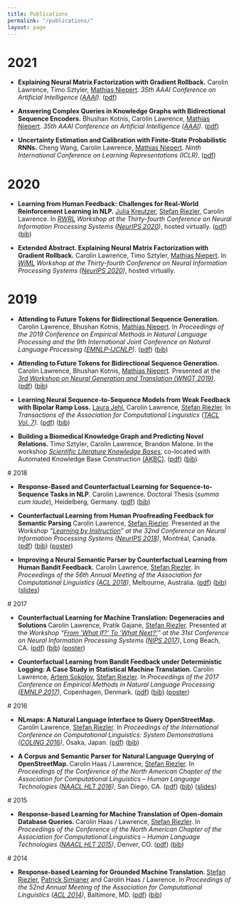 ```yaml
---
title: Publications
permalink: "/publications/"
layout: page
---
```


# 2021
<ul>  
<p><li><b>Explaining Neural Matrix Factorization with Gradient Rollback.</b> Carolin Lawrence, Timo Sztyler, <a href='http://www.matlog.net'>Mathias Niepert</a>. <i>35th AAAI Conference on Artificial Intelligence (<a href="https://aaai.org/Conferences/AAAI-21/">AAAI</a>).</i> (<a href="https://arxiv.org/abs/2010.05516">pdf</a>)</li></p>
<p><li><b>Answering Complex Queries in Knowledge Graphs with Bidirectional Sequence Encoders.</b> Bhushan Kotnis, Carolin Lawrence, <a href='http://www.matlog.net'>Mathias Niepert</a>. <i>35th AAAI Conference on Artificial Intelligence (<a href="https://aaai.org/Conferences/AAAI-21/">AAAI</a>).</i> (<a href="https://arxiv.org/abs/2004.02596">pdf</a>)</li></p>
<p><li><b>Uncertainty Estimation and Calibration with Finite-State Probabilistic RNNs.</b> Cheng Wang, Carolin Lawrence, <a href='http://www.matlog.net'>Mathias Niepert</a>. <i>Ninth International Conference on Learning Representations (ICLR)</i>. (<a href="https://arxiv.org/abs/2011.12010">pdf</a>)</li></p>
</ul>
  
# 2020
<ul>  
<p><li><b>Learning from Human Feedback: Challenges for Real-World Reinforcement Learning in NLP.</b> <a href="https://research.google/people/JuliaKreutzer/">Julia Kreutzer</a>, <a href='http://www.cl.uni-heidelberg.de/~riezler/'>Stefan Riezler</a>, Carolin Lawrence. In <i><a href="https://sites.google.com/view/neurips2020rwrl">RWRL</a> Workshop at the Thirty-fourth Conference on Neural Information Processing Systems (<a href="https://nips.cc/Conferences/2020">NeurIPS 2020</a>)</i>, hosted virtually. (<a href="https://arxiv.org/abs/2011.02511">pdf</a>) (<a href="/bib/KreutzerETAL20.txt">bib</a>)</li></p>
<p><li><b>Extended Abstract. Explaining Neural Matrix Factorization with Gradient Rollback.</b> Carolin Lawrence, Timo Sztyler, <a href='http://www.matlog.net'>Mathias Niepert</a>. In <i><a href="https://wimlworkshop.org/neurips2020/">WiML</a> Workshop at the Thirty-fourth Conference on Neural Information Processing Systems (<a href="https://nips.cc/Conferences/2020">NeurIPS 2020</a>)</i>, hosted virtually.</li></p>
</ul>

# 2019
<ul>
<p><li><b>Attending to Future Tokens for Bidirectional Sequence Generation.</b> Carolin Lawrence, Bhushan Kotnis, <a href='http://www.matlog.net'>Mathias Niepert</a>. In <i>Proceedings of the 2019 Conference on Empirical Methods in Natural Language Processing and the 9th International Joint Conference on Natural Language Processing (<a href='https://www.emnlp-ijcnlp2019.org/'>EMNLP-IJCNLP</a>)</i>. (<a href="https://www.aclweb.org/anthology/D19-1001">pdf</a>) (<a href="/bib/LawrenceETAL19.txt">bib</a>)</li></p>
<p><li><b>Attending to Future Tokens for Bidirectional Sequence Generation.</b> Carolin Lawrence, Bhushan Kotnis, <a href='http://www.matlog.net'>Mathias Niepert</a>. Presented at the <i><a href='https://sites.google.com/view/wngt19/home'>3rd Workshop on Neural Generation and Translation (WNGT 2019)</a></i>. (<a href="https://www.aclweb.org/anthology/D19-1001">pdf</a>) (<a href="/bib/LawrenceETAL19.txt">bib</a>)</li></p>
<p><li><b>Learning Neural Sequence-to-Sequence Models from Weak Feedback with Bipolar Ramp Loss.</b> <a href='https://www.cl.uni-heidelberg.de/~jehl/'>Laura Jehl</a>, Carolin Lawrence, <a href='http://www.cl.uni-heidelberg.de/~riezler/'>Stefan Riezler</a>. In <i>Transactions of the Association for Computational Linguistics (<a href='https://www.transacl.org/ojs/index.php/tacl/issue/view/15'>TACL Vol. 7</a>)</i>. (<a href="https://www.mitpressjournals.org/doi/pdf/10.1162/tacl_a_00265">pdf</a>) (<a href="/bib/JehlETAL19.txt">bib</a>)</li></p>
<p><li><b>Building a Biomedical Knowledge Graph and Predicting Novel Relations.</b> Timo Sztyler, Carolin Lawrence, Brandon Malone. In the workshop <i><a href="https://sites.google.com/view/akbc-sci/home">Scientific Literature Knowledge Bases</a></i>, co-located with Automated Knowledge Base Construction <a href='https://www.akbc.ws/2019/'>(AKBC)</a>. (<a href="/papers/SztylerETAL19.pdf">pdf</a>) (<a href="/bib/SztylerETAL19.txt">bib</a>)</li></p>
</ul>
# 2018
<ul>
<p><li><b>Response-Based and Counterfactual Learning for Sequence-to-Sequence Tasks in NLP.</b> Carolin Lawrence. Doctoral Thesis (<i>summa cum laude</i>), Heidelberg, Germany. (<a href="/papers/Lawrence18.pdf">pdf</a>) (<a href="/bib/Lawrence18.txt">bib</a>) </li></p>
<p><li><b>Counterfactual Learning from Human Proofreading Feedback for Semantic Parsing</b> Carolin Lawrence, <a href='http://www.cl.uni-heidelberg.de/~riezler/'>Stefan Riezler</a>. Presented at the <i> Workshop “<a href="https://sites.google.com/view/lbi2018/">Learning by Instruction</a>” at the 32nd Conference on Neural Information Processing Systems (<a href="https://nips.cc/Conferences/2018">NeurIPS 2018</a>)</i>, Montréal, Canada. (<a href="https://arxiv.org/abs/1811.12239">pdf</a>) (<a href="/bib/LawrenceRiezler2018b.txt">bib</a>) (<a href="/posters/18NeurIPS_LBI.pdf">poster</a>) </li></p>
<p><li><b>Improving a Neural Semantic Parser by Counterfactual Learning from Human Bandit Feedback.</b> Carolin Lawrence, <a href='http://www.cl.uni-heidelberg.de/~riezler/'>Stefan Riezler</a>. In <i>Proceedings of the 56th Annual Meeting of the Association for Computational Linguistics (<a href='http://acl2018.org/'>ACL 2018</a>)</i>, Melbourne, Australia. (<a href="http://aclweb.org/anthology/P18-1169">pdf</a>) (<a href="/bib/LawrenceRiezler2018.txt">bib</a>) (<a href="/slides/18ACL.pdf">slides</a>)</li></p>
</ul>
# 2017
<ul>
<p><li><b>  Counterfactual Learning for Machine Translation: Degeneracies and Solutions </b> Carolin Lawrence, Pratik Gajane, <a href='http://www.cl.uni-heidelberg.de/~riezler/'>Stefan Riezler</a>. Presented at the <i> Workshop “<a href="https://sites.google.com/view/causalnips2017">From ’What If?’ To ’What Next?’</a>” at the 31st Conference on Neural Information Processing Systems (<a href="https://nips.cc/Conferences/2017">NIPS 2017</a>)</i>, Long Beach, CA. (<a href="https://arxiv.org/abs/1711.08621">pdf</a>) (<a href="/bib/LawrenceETAL2017b.txt">bib</a>) (<a href="/posters/17NIPS_WITWN.pdf">poster</a>) </li></p>
<p><li><b> Counterfactual Learning from Bandit Feedback under Deterministic Logging: A Case Study in Statistical Machine Translation. </b> Carolin Lawrence, <a href='http://www.cl.uni-heidelberg.de/~sokolov/'>Artem Sokolov</a>, <a href='http://www.cl.uni-heidelberg.de/~riezler/'>Stefan Riezler</a>. In <i> Proceedings of the 2017 Conference on Empirical Methods in Natural Language Processing (<a href='http://emnlp2017.net/'>EMNLP 2017</a>)</i>, Copenhagen, Denmark. (<a href="http://www.aclweb.org/anthology/D/D17/D17-1272.pdf">pdf</a>) (<a href="/bib/LawrenceETAL2017a.txt">bib</a>) (<a href="/posters/17EMNLP.pdf">poster</a>) </li></p>
</ul>
# 2016
<ul>
<p><li><b> NLmaps: A Natural Language Interface to Query OpenStreetMap. </b> Carolin Lawrence, <a href='http://www.cl.uni-heidelberg.de/~riezler/'>Stefan Riezler</a>. In <i> Proceedings of the International Conference on Computational Linguistics: System Demonstrations (<a href='http://coling2016.anlp.jp/'>COLING 2016</a>)</i>, Osaka, Japan. (<a href="http://aclweb.org/anthology/C/C16/C16-2002.pdf">pdf</a>) (<a href="/bib/LawrenceRiezler2016.txt">bib</a>) </li></p>
<p><li><b> A Corpus and Semantic Parser for Natural Language Querying of OpenStreetMap. </b> Carolin Haas / Lawrence, <a href='http://www.cl.uni-heidelberg.de/~riezler/'>Stefan Riezler</a>. In <i>Proceedings of the Conference of the North American Chapter of the Association for Computational Linguistics – Human Language Technologies (<a href='http://naacl.org/naacl-hlt-2016/'>NAACL HLT 2016</a>)</i>, San Diego, CA. (<a href="http://www.aclweb.org/anthology/N16-1088">pdf</a>) (<a href="/bib/HaasRiezler2016.txt">bib</a>) (<a href="/slides/16NAACL.pdf">slides</a>)</li></p>
</ul>
# 2015
<ul>
<p><li><b> Response-based Learning for Machine Translation of Open-domain Database Queries. </b> Carolin Haas / Lawrence, <a href='http://www.cl.uni-heidelberg.de/~riezler/'>Stefan Riezler</a>. In <i>Proceedings of the Conference of the North American Chapter of the Association for Computational Linguistics – Human Language Technologies (<a href='http://naacl.org/naacl-hlt-2015/'>NAACL HLT 2015</a>)</i>, Denver, CO. (<a href="http://www.aclweb.org/anthology/N15-1149">pdf</a>) (<a href="/bib/HaasRiezler2015.txt">bib</a>)</li></p>
</ul>
# 2014
<ul>
<p><li><b> Response-based Learning for Grounded Machine Translation. </b> <a href='http://www.cl.uni-heidelberg.de/~riezler/'>Stefan Riezler</a>, <a href='http://simianer.de/'>Patrick Simianer</a> and Carolin Haas / Lawrence. In <i>Proceedings of the 52nd Annual Meeting of the Association for Computational Linguistics (<a href='http://acl2014.org/'>ACL 2014</a>)</i>, Baltimore, MD. (<a href='http://www.aclweb.org/anthology/P14-1083'>pdf</a>) (<a href="/bib/RiezlerETAL2014.txt">bib</a>)</li></p>
</ul>


